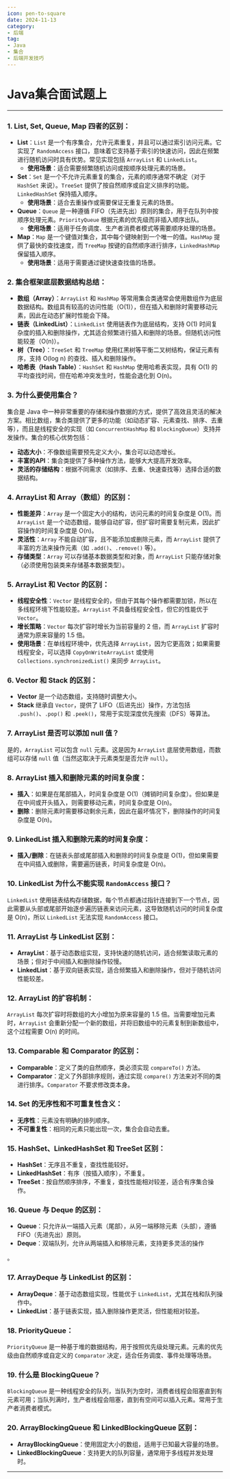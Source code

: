 ```yaml
---
icon: pen-to-square
date: 2024-11-13
category:
- 后端
tag:
- Java
- 集合
- 后端开发技巧
---
```

# Java集合面试题上


---

### 1. **List, Set, Queue, Map 四者的区别**：
- **List**：`List` 是一个有序集合，允许元素重复，并且可以通过索引访问元素。它实现了 `RandomAccess` 接口，意味着它支持基于索引的快速访问，因此在频繁进行随机访问时具有优势。常见实现包括 `ArrayList` 和 `LinkedList`。
    - **使用场景**：适合需要频繁随机访问或按顺序处理元素的场景。
- **Set**：`Set` 是一个不允许元素重复的集合，元素的顺序通常不确定（对于 `HashSet` 来说）。`TreeSet` 提供了按自然顺序或自定义排序的功能。`LinkedHashSet` 保持插入顺序。
    - **使用场景**：适合去重操作或需要保证无重复元素的场景。
- **Queue**：`Queue` 是一种遵循 FIFO（先进先出）原则的集合，用于在队列中按顺序处理元素。`PriorityQueue` 根据元素的优先级而非插入顺序出队。
    - **使用场景**：适用于任务调度、生产者消费者模式等需要顺序处理的场景。
- **Map**：`Map` 是一个键值对集合，其中每个键映射到一个唯一的值。`HashMap` 提供了最快的查找速度，而 `TreeMap` 按键的自然顺序进行排序，`LinkedHashMap` 保留插入顺序。
    - **使用场景**：适用于需要通过键快速查找值的场景。

### 2. **集合框架底层数据结构总结**：
- **数组（Array）**：`ArrayList` 和 `HashMap` 等常用集合类通常会使用数组作为底层数据结构。数组具有较高的访问性能（O(1)），但在插入和删除时需要移动元素，因此在动态扩展时性能会下降。
- **链表（LinkedList）**：`LinkedList` 使用链表作为底层结构，支持 O(1) 时间复杂度的插入和删除操作，尤其适合频繁进行插入和删除的场景。但随机访问性能较差（O(n)）。
- **树（Tree）**：`TreeSet` 和 `TreeMap` 使用红黑树等平衡二叉树结构，保证元素有序，支持 O(log n) 的查找、插入和删除操作。
- **哈希表（Hash Table）**：`HashSet` 和 `HashMap` 使用哈希表实现，具有 O(1) 的平均查找时间，但在哈希冲突发生时，性能会退化到 O(n)。

### 3. **为什么要使用集合？**
集合是 Java 中一种非常重要的存储和操作数据的方式，提供了高效且灵活的解决方案。相比数组，集合类提供了更多的功能（如动态扩容、元素查找、排序、去重等），而且是线程安全的实现（如 `ConcurrentHashMap` 和 `BlockingQueue`）支持并发操作。集合的核心优势包括：
- **动态大小**：不像数组需要预先定义大小，集合可以动态增长。
- **丰富的API**：集合类提供了多种操作方法，能够大大提高开发效率。
- **灵活的存储结构**：根据不同需求（如排序、去重、快速查找等）选择合适的数据结构。

### 4. **ArrayList 和 Array（数组）的区别**：
- **性能差异**：`Array` 是一个固定大小的结构，访问元素的时间复杂度是 O(1)。而 `ArrayList` 是一个动态数组，能够自动扩容，但扩容时需要复制元素，因此扩容操作的时间复杂度是 O(n)。
- **灵活性**：`Array` 不能自动扩容，且不能添加或删除元素，而 `ArrayList` 提供了丰富的方法来操作元素（如 `.add()`、`.remove()` 等）。
- **存储类型**：`Array` 可以存储基本数据类型和对象，而 `ArrayList` 只能存储对象（必须使用包装类来存储基本数据类型）。

### 5. **ArrayList 和 Vector 的区别**：
- **线程安全性**：`Vector` 是线程安全的，但由于其每个操作都需要加锁，所以在多线程环境下性能较差。`ArrayList` 不具备线程安全性，但它的性能优于 `Vector`。
- **增长策略**：`Vector` 每次扩容时增长为当前容量的 2 倍，而 `ArrayList` 扩容时通常为原来容量的 1.5 倍。
- **使用场景**：在单线程环境中，优先选择 `ArrayList`，因为它更高效；如果需要线程安全，可以选择 `CopyOnWriteArrayList` 或使用 `Collections.synchronizedList()` 来同步 `ArrayList`。

### 6. **Vector 和 Stack 的区别**：
- **Vector** 是一个动态数组，支持随时调整大小。
- **Stack** 继承自 `Vector`，提供了 LIFO（后进先出）操作，方法包括 `.push()`、`.pop()` 和 `.peek()`，常用于实现深度优先搜索（DFS）等算法。

### 7. **ArrayList 是否可以添加 null 值？**
是的，`ArrayList` 可以包含 `null` 元素。这是因为 `ArrayList` 底层使用数组，而数组可以存储 `null` 值（当然这取决于元素类型是否允许 `null`）。

### 8. **ArrayList 插入和删除元素的时间复杂度**：
- **插入**：如果是在尾部插入，时间复杂度是 O(1)（摊销时间复杂度）。但如果是在中间或开头插入，则需要移动元素，时间复杂度是 O(n)。
- **删除**：删除元素时需要移动剩余元素，因此在最坏情况下，删除操作的时间复杂度是 O(n)。

### 9. **LinkedList 插入和删除元素的时间复杂度**：
- **插入/删除**：在链表头部或尾部插入和删除的时间复杂度是 O(1)，但如果需要在中间插入或删除，需要遍历链表，时间复杂度是 O(n)。

### 10. **LinkedList 为什么不能实现 `RandomAccess` 接口？**
`LinkedList` 使用链表结构存储数据，每个节点都通过指针连接到下一个节点，因此需要从头部或尾部开始逐步遍历链表来访问元素，这导致随机访问的时间复杂度是 O(n)，所以 `LinkedList` 无法实现 `RandomAccess` 接口。

### 11. **ArrayList 与 LinkedList 区别**：
- **ArrayList**：基于动态数组实现，支持快速的随机访问，适合频繁读取元素的场景；但对于中间插入和删除操作较慢。
- **LinkedList**：基于双向链表实现，适合频繁插入和删除操作，但对于随机访问性能较差。

### 12. **ArrayList 的扩容机制**：
`ArrayList` 每次扩容时将数组的大小增加为原来容量的 1.5 倍。当需要增加元素时，`ArrayList` 会重新分配一个新的数组，并将旧数组中的元素复制到新数组中，这个过程需要 O(n) 的时间。

### 13. **Comparable 和 Comparator 的区别**：
- **Comparable**：定义了类的自然顺序，类必须实现 `compareTo()` 方法。
- **Comparator**：定义了外部排序规则，通过实现 `compare()` 方法来对不同的类进行排序。`Comparator` 不要求修改类本身。

### 14. **Set 的无序性和不可重复性含义**：
- **无序性**：元素没有明确的排列顺序。
- **不可重复性**：相同的元素只能出现一次，集合会自动去重。

### 15. **HashSet、LinkedHashSet 和 TreeSet 区别**：
- **HashSet**：无序且不重复，查找性能较好。
- **LinkedHashSet**：有序（按插入顺序），不重复。
- **TreeSet**：按自然顺序排序，不重复，查找性能相对较差，适合有序集合操作。

### 16. **Queue 与 Deque 的区别**：
- **Queue**：只允许从一端插入元素（尾部），从另一端移除元素（头部），遵循 FIFO（先进先出）原则。
- **Deque**：双端队列，允许从两端插入和移除元素，支持更多灵活的操作

。

### 17. **ArrayDeque 与 LinkedList 的区别**：
- **ArrayDeque**：基于动态数组实现，性能优于 `LinkedList`，尤其在栈和队列操作中。
- **LinkedList**：基于链表实现，插入删除操作更灵活，但性能相对较差。

### 18. **PriorityQueue**：
`PriorityQueue` 是一种基于堆的数据结构，用于按照优先级处理元素。元素的优先级由自然顺序或自定义的 `Comparator` 决定，适合任务调度、事件处理等场景。

### 19. **什么是 BlockingQueue？**
`BlockingQueue` 是一种线程安全的队列，当队列为空时，消费者线程会阻塞直到有元素可用；当队列满时，生产者线程会阻塞，直到有空间可以插入元素。常用于生产者消费者模式。

### 20. **ArrayBlockingQueue 和 LinkedBlockingQueue 区别**：
- **ArrayBlockingQueue**：使用固定大小的数组，适用于已知最大容量的场景。
- **LinkedBlockingQueue**：支持更大的队列容量，通常用于多线程并发处理时。

---

